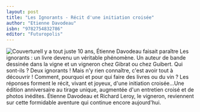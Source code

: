 ```yaml
---
layout: post
title: "Les Ignorants - Récit d'une initiation croisée"
author: "Etienne Davodeau"
isbn: "9782754832786"
editor: "Futuropolis"
---
```

![Couverture](/img/9782754832786.jpg)Il y a tout juste 10 ans, Étienne Davodeau faisait paraître Les ignorants : un livre devenu un véritable phénomène. Un auteur de bande dessinée dans la vigne et un vigneron chez Gibrat ou chez Guibert. Qui sont-ils ? Deux ignorants ! Mais n'y rien connaître, c'est avoir tout à découvrir ! Comment, pourquoi et pour qui faire des livres ou du vin ? Les réponses forment le récit, vivant et joyeux, d'une initiation croisée...Une édition anniversaire au tirage unique, augmentée d'un entretien croisé et de photos inédites. Étienne Davodeau et Richard Leroy, le vigneron, reviennent sur cette formidable aventure qui continue encore aujourd'hui.

